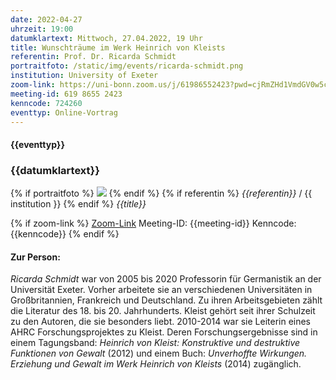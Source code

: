```yaml
---
date: 2022-04-27
uhrzeit: 19:00
datumklartext: Mittwoch, 27.04.2022, 19 Uhr
title: Wunschträume im Werk Heinrich von Kleists
referentin: Prof. Dr. Ricarda Schmidt
portraitfoto: /static/img/events/ricarda-schmidt.png
institution: University of Exeter
zoom-link: https://uni-bonn.zoom.us/j/61986552423?pwd=cjRmZHd1VmdGV0w5cllKZDdKYnhHUT09
meeting-id: 619 8655 2423
kenncode: 724260
eventtyp: Online-Vortrag
---
```


#### {{eventtyp}}
### {{datumklartext}}
{% if portraitfoto %}
<img class="w-80" src="{{portraitfoto}}"></img>
{% endif %}
{% if referentin %}
*{{referentin}}* / {{ institution }}
{% endif %}
_{{title}}_

{% if zoom-link %}
[Zoom-Link]({{zoom-link}})
Meeting-ID: {{meeting-id}}
Kenncode: {{kenncode}}
{% endif %}

#### Zur Person:
*Ricarda Schmidt* war von 2005 bis 2020 Professorin für Germanistik an der Universität Exeter. Vorher arbeitete sie an verschiedenen Universitäten in Großbritannien, Frankreich und Deutschland. Zu ihren Arbeitsgebieten zählt die Literatur des 18. bis 20. Jahrhunderts. Kleist gehört seit ihrer Schulzeit zu den Autoren, die sie besonders liebt. 2010-2014 war sie Leiterin eines AHRC Forschungsprojektes zu Kleist. Deren Forschungsergebnisse sind in einem Tagungsband: _Heinrich von Kleist: Konstruktive und destruktive Funktionen von Gewalt_ (2012) und einem Buch: _Unverhoffte Wirkungen. Erziehung und Gewalt im Werk Heinrich von Kleists_ (2014) zugänglich.